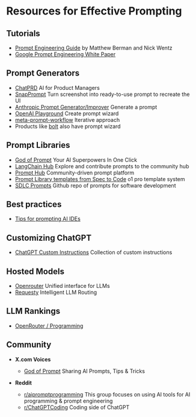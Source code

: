 # Resources for Effective Prompting

## Tutorials

* [Prompt Engineering Guide](https://www.forwardfuture.ai/p/humanity-s-last-prompt-engineering-guide) by Matthew Berman and Nick Wentz
* [Google Prompt Engineering White Paper](https://drive.google.com/file/d/1AbaBYbEa_EbPelsT40-vj64L-2IwUJHy/view)

## Prompt Generators

* [ChatPRD](https://chatgpt.com/g/g-G5diVh12v-chatprd-ai-for-product-managers) AI for Product Managers
* [SnapPrompt](https://chatgpt.com/g/g-674c835b12b48191bc59fd0f3953d345-snapprompt) Turn screenshot into ready-to-use prompt to recreate the UI
* [Anthropic Prompt Generator/Improver](https://console.anthropic.com/dashboard) Generate a prompt
* [OpenAI Playground](https://platform.openai.com/playground/chat) Create prompt wizard
* [meta-prompt-workflow](./meta-prompt-workflow.md) Iterative approach
* Products like [bolt](https://bolt.new) also have prompt wizard

## Prompt Libraries

* [God of Prompt](https://www.godofprompt.ai/) Your AI Superpowers In One Click
* [LangChain Hub](https://smith.langchain.com/hub/) Explore and contribute prompts to the community hub
* [Prompt Hub](https://www.prompthub.us/) Community-driven prompt platform
* [Prompt Library templates from Spec to Code](https://www.jointakeoff.com/prompts) o1 pro template system
* [SDLC Prompts](https://github.com/chrisdunlopnz/cursor-starter) Github repo of prompts for software development

## Best practices

* [Tips for prompting AI IDEs](../reference/ide-tips.md)

## Customizing ChatGPT

* [ChatGPT Custom Instructions](https://www.godofprompt.ai/blog/how-to-use-custom-instructions-for-chatgpt) Collection of custom instructions

## Hosted Models

* [Openrouter](https://openrouter.ai/) Unified interface for LLMs
* [Requesty](https://www.requesty.ai/) Intelligent LLM Routing

## LLM Rankings

* [OpenRouter / Programming](https://openrouter.ai/rankings/programming?view=week)

## Community

* **X.com Voices**
    * [God of Prompt](https://x.com/godofprompt) Sharing AI Prompts, Tips & Tricks

* **Reddit**
    * [r/aipromptprogramming](https://www.reddit.com/r/aipromptprogramming/) This group focuses on using AI tools for AI programming & prompt engineering
    * [r/ChatGPTCoding](https://www.reddit.com/r/ChatGPTCoding/) Coding side of ChatGPT










